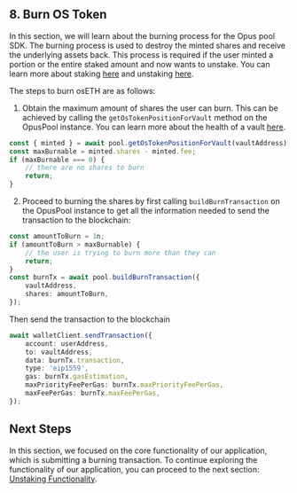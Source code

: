 ## 8. Burn OS Token

In this section, we will learn about the burning process for the Opus pool SDK. The burning process is used to destroy the minted shares and receive the underlying assets back. This process is required if the user minted a portion or the entire staked amount and now wants to unstake. You can learn more about staking [here][stake] and unstaking [here][unstake].

The steps to burn osETH are as follows:

1. Obtain the maximum amount of shares the user can burn. This can be achieved by calling the `getOsTokenPositionForVault` method on the OpusPool instance. You can learn more about the health of a vault [here](https://docs.stakewise.io/guides/oseth#maintaining-a-healthy-oseth-position).

```typescript
const { minted } = await pool.getOsTokenPositionForVault(vaultAddress);
const maxBurnable = minted.shares - minted.fee;
if (maxBurnable === 0) {
    // there are no shares to burn
    return;
}
```

2. Proceed to burning the shares by first calling `buildBurnTransaction` on the OpusPool instance to get all the information needed to send the transaction to the blockchain:

```typescript
const amountToBurn = 1n;
if (amountToBurn > maxBurnable) {
    // the user is trying to burn more than they can
    return;
}
const burnTx = await pool.buildBurnTransaction({
    vaultAddress,
    shares: amountToBurn,
});
```

Then send the transaction to the blockchain

```typescript
await walletClient.sendTransaction({
    account: userAddress,
    to: vaultAddress,
    data: burnTx.transaction,
    type: 'eip1559',
    gas: burnTx.gasEstimation,
    maxPriorityFeePerGas: burnTx.maxPriorityFeePerGas,
    maxFeePerGas: burnTx.maxFeePerGas,
});
```

## Next Steps

In this section, we focused on the core functionality of our application, which is submitting a burning transaction. To continue exploring the functionality of our application, you can proceed to the next section: [Unstaking Functionality][unstake].

[stake]: ./3-stake.md
[unstake]: ./4-unstake.md
